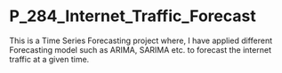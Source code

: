# P_284_Internet_Traffic_Forecast
This is a Time Series Forecasting project where, I have applied different Forecasting model such as ARIMA, SARIMA etc. to forecast the internet traffic at a given time.
